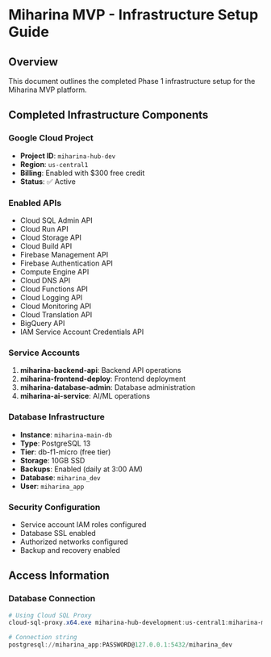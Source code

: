  
# Miharina MVP - Infrastructure Setup Guide

## Overview
This document outlines the completed Phase 1 infrastructure setup for the Miharina MVP platform.

## Completed Infrastructure Components

### Google Cloud Project
- **Project ID**: `miharina-hub-dev`
- **Region**: `us-central1`
- **Billing**: Enabled with $300 free credit
- **Status**: ✅ Active

### Enabled APIs
- Cloud SQL Admin API
- Cloud Run API
- Cloud Storage API
- Cloud Build API
- Firebase Management API
- Firebase Authentication API
- Compute Engine API
- Cloud DNS API
- Cloud Functions API
- Cloud Logging API
- Cloud Monitoring API
- Cloud Translation API
- BigQuery API
- IAM Service Account Credentials API

### Service Accounts
1. **miharina-backend-api**: Backend API operations
2. **miharina-frontend-deploy**: Frontend deployment
3. **miharina-database-admin**: Database administration
4. **miharina-ai-service**: AI/ML operations

### Database Infrastructure
- **Instance**: `miharina-main-db`
- **Type**: PostgreSQL 13
- **Tier**: db-f1-micro (free tier)
- **Storage**: 10GB SSD
- **Backups**: Enabled (daily at 3:00 AM)
- **Database**: `miharina_dev`
- **User**: `miharina_app`

### Security Configuration
- Service account IAM roles configured
- Database SSL enabled
- Authorized networks configured
- Backup and recovery enabled

## Access Information

### Database Connection
```powershell
# Using Cloud SQL Proxy
cloud-sql-proxy.x64.exe miharina-hub-development:us-central1:miharina-main-db --port 5433

# Connection string
postgresql://miharina_app:PASSWORD@127.0.0.1:5432/miharina_dev